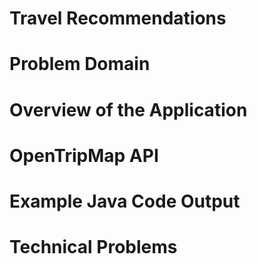 # Travel Recommendations

# Problem Domain

# Overview of the Application

# OpenTripMap API

# Example Java Code Output

# Technical Problems

